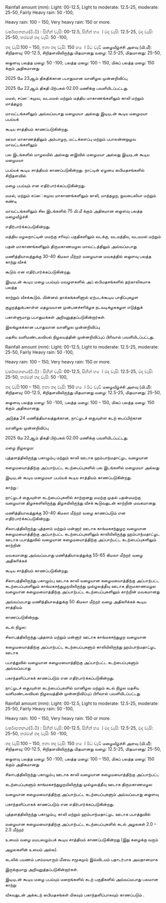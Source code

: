 Rainfall amount (mm): Light: 00-12.5, Light to moderate: 12.5-25, moderate: 25-50, Fairly Heavy rain: 50 -100,

Heavy rain: 100 – 150, Very heavy rain: 150 or more.

වර්ෂාපතනය(මි.මී) : සිහින් වැසි: 00-12.5, සිහින් හ ෝ මද වැසි: 12.5-25, මද වැසි: 25-50, තරමක් තද වැසි: 50 -100,

තද වැසි:100 – 150, ඉතා තද වැසි: 150 හ ෝ ඊට වැඩි மழைவீழ்ச்சி அளவு (மி.மீ): சிறிதளவு: 00-12.5, சிறிதளவிலிருந்து மிதமானது வழை: 12.5-25, மிதமானது: 25-50,

ஓைளவு பலத்த மழை: 50 -100, பலத்த மழை: 100 – 150, மிகப் பலத்த மழை: 150 க்கும் அதிகமானது

2025 மே 23ஆம் திகதிக்கான பபாதுவான வானிழல முன்னறிவிப்பு

2025 மே 22ஆம் திகதி பிற்பகல் 02.00 மணிக்கு பவளியிடப்பட்டது.

மமல், சப்ைகமுவ, வடமமல் மற்றும் மத்திய மாகாணங்களிலும் காலி மற்றும் மாத்தழற

மாவட்டங்களிலும் அவ்வப்மபாது மழைமயா அல்லது இடியுடன் கூடிய மழைமயா பபய்யக்

கூடிய சாத்தியம் காணப்படுகின்றது.

ஊவா மாகாணத்திலும் அம்பாழற, மட்டக்களப்பு மற்றும் பபாலன்னறுழவ மாவட்டங்களிலும்

பல இடங்களில் மாழலயில் அல்லது இைவில் மழைமயா அல்லது இடியுடன் கூடிய மழைமயா

பபய்யக் கூடிய சாத்தியம் காணப்படுகின்றது. நாட்டின் ஏழனய பிைமதசங்களில் சிறிதளவில்

மழை பபய்யும் என எதிர்பார்க்கப்படுகின்றது.

மமல், மற்றும் சப்ைகமுவ மாகாணங்களிலும் காலி, மாத்தழற, நுவபைலியா மற்றும் கண்டி

மாவட்டங்களிலும் சில இடங்களில் 75 மி.மீ க்கும் அதிகமான ஓைளவு பலத்த மழைவீழ்ச்சி

எதிர்பார்க்கப்படுகின்றது.

மத்திய மழலநாட்டின் மமற்கு சாிவுப் பகுதிகளிலும் வடக்கு, வடமத்திய, வடமமல் மற்றும்

பதன் மாகாணங்களிலும் திருமகாணமழல மாவட்டத்திலும் அவ்வப்மபாது

மணித்தியாலத்துக்கு 30-40 கிமலா மீற்றர் வழையான மவகத்தில் ஓைளவு பலத்த காற்று வீசக்

கூடும் என எதிர்பார்க்கப்படுகின்றது.

இடியுடன் கூடிய மழை பபய்யும் மவழளகளில் அப் பிைமதசங்களில் தற்காலிகமாக பலத்த

காற்றும் வீசக்கூடும். மின்னல் தாக்கங்களினால் ஏற்படக்கூடிய பாதிப்புகழள

குழறத்துக்பகாள்ள மதழவயான முன்பனச்சாிக்ழக நடவடிக்ழககழள எடுத்துக்

பகாள்ளுமாறு பபாதுமக்கள் அறிவுறுத்தப்படுகின்றார்கள்.

இலங்ழகக்கான பபாதுவான வானிழல முன்னறிவிப்பு

மதசிய வளிமண்டலவியல் நிழலயத்தின் முன்னறிவிப்புப் பிாிவால் பவளியிடப்பட்டது.

Rainfall amount (mm): Light: 00-12.5, Light to moderate: 12.5-25, moderate: 25-50, Fairly Heavy rain: 50 -100,

Heavy rain: 100 – 150, Very heavy rain: 150 or more.

වර්ෂාපතනය(මි.මී) : සිහින් වැසි: 00-12.5, සිහින් හ ෝ මද වැසි: 12.5-25, මද වැසි: 25-50, තරමක් තද වැසි: 50 -100,

තද වැසි:100 – 150, ඉතා තද වැසි: 150 හ ෝ ඊට වැඩි மழைவீழ்ச்சி அளவு (மி.மீ): சிறிதளவு: 00-12.5, சிறிதளவிலிருந்து மிதமானது வழை: 12.5-25, மிதமானது: 25-50,

ஓைளவு பலத்த மழை: 50 -100, பலத்த மழை: 100 – 150, மிகப் பலத்த மழை: 150 க்கும் அதிகமானது

அடுத்த 24 மணித்தியாலத்துக்கான, நாட்ழடச் சூைவுள்ள கடற் பைப்பிற்கான

வானிழல முன்னறிவிப்பு

2025 மே 22ஆம் திகதி பிற்பகல் 02.00 மணிக்கு பவளியிடப்பட்டது.

மழை நிழலழம:

புத்தளத்திலிருந்து பகாழும்பு மற்றும் காலி ஊடாக ஹம்பாந்மதாட்ழட வழையான

கழைமயாைத்திற்கு அப்பாற்பட்ட கடற்பைப்புகளில் பல இடங்களில் மழைமயா அல்லது

இடியுடன் கூடிய மழைமயா பபய்யக் கூடிய சாத்தியம் காணப்படுகின்றது.

காற்று :

நாட்ழடச் சூைவுள்ள கடற்பைப்புகளில் காற்றானது மமற்கு முதல் பதன்மமற்கு வழையான திழசகளிலிருந்து திழசயிலிருந்து வீசக் கூடுவதுடன் காற்றின் மவகமானது

மணித்தியாலத்துக்கு 30-40 கிமலா மீற்றர் வழை காணப்படும் என எதிர்பார்க்கப்படுகின்றது.

சிலாபத்திலிருந்து புத்தளம் மற்றும் மன்னார் ஊடாக காங்மகசந்துழற வழையான கழைமயாைத்திற்கு அப்பாற்பட்ட கடற்பைப்புகளிலும் காலியிலிருந்து ஹம்பாந்மதாட்ழட ஊடாக பபாத்துவில் வழையான கழைமயாைத்திற்கு அப்பாற்பட்ட கடற்பைப்புகளிலும் காற்றின்

மவகமானது அவ்வப்மபாது மணித்தியாலத்துக்கு 55-65 கிமலா மீற்றர் வழை அதிகாிக்கக்

கூடிய சாத்தியம் காணப்படுகின்றது.

சிலாபத்திலிருந்து பகாழும்பு ஊடாக காலி வழையான கழைமயாைத்திற்கு அப்பாற்பட்ட கடற்பைப்புகளிலும் காங்மகசந்துழறயிலிருந்து முல்ழலத்தீவு ஊடாக திருமகாணமழல வழையான கழைமயாைத்திற்கு அப்பாற்பட்ட கடற்பைப்புகளிலும் காற்றின் மவகமானது

அவ்வப்மபாது மணித்தியாலத்துக்கு 50 கிமலா மீற்றர் வழை அதிகாிக்கக் கூடிய சாத்தியம்

காணப்படுகின்றது.

கடல் நிழல:

சிலாபத்திலிருந்து புத்தளம் மற்றும் மன்னார் ஊடாக காங்மகசந்துழற வழையான

கழைமயாைத்திற்கு அப்பாற்பட்ட கடற்பைப்புகளும் காலியிலிருந்து ஹம்பாந்மதாட்ழட ஊடாக

பபாத்துவில் வழையான கழைமயாைத்திற்கு அப்பாற்பட்ட கடற்பைப்புகளும் அவ்வப்மபாது

பகாந்தளிப்பாகக் காணப்படும் என எதிர்பார்க்கப்படுகின்றது.

நாட்ழடச் சூைவுள்ள கடற்பைப்புகளில் வானிழல மற்றும் கடல் நிழல மதசிய வளிமண்டலவியல் நிழலயத்தின் முன்னறிவிப்புப் பிாிவால் பவளியிடப்பட்டது

Rainfall amount (mm): Light: 00-12.5, Light to moderate: 12.5-25, moderate: 25-50, Fairly Heavy rain: 50 -100,

Heavy rain: 100 – 150, Very heavy rain: 150 or more.

වර්ෂාපතනය(මි.මී) : සිහින් වැසි: 00-12.5, සිහින් හ ෝ මද වැසි: 12.5-25, මද වැසි: 25-50, තරමක් තද වැසි: 50 -100,

තද වැසි:100 – 150, ඉතා තද වැසි: 150 හ ෝ ඊට වැඩි மழைவீழ்ச்சி அளவு (மி.மீ): சிறிதளவு: 00-12.5, சிறிதளவிலிருந்து மிதமானது வழை: 12.5-25, மிதமானது: 25-50,

ஓைளவு பலத்த மழை: 50 -100, பலத்த மழை: 100 – 150, மிகப் பலத்த மழை: 150 க்கும் அதிகமானது

சிலாபத்திலிருந்து பகாழும்பு ஊடாக காலி வழையான கழைமயாைத்திற்கு அப்பாற்பட்ட

கடற்பைப்புகளும் காங்மகசந்துழறயிலிருந்து முல்ழலத்தீவு ஊடாக திருமகாணமழல

வழையான கழைமயாைத்திற்கு அப்பாற்பட்ட கடற்பைப்புகளும் அவ்வப்மபாது ஓைளவு

பகாந்தளிப்பாகக் காணப்படும் என எதிர்பார்க்கப்படுகின்றது.

புத்தளத்திலிருந்து பகாழும்பு, காலி மற்றும் ஹம்பாந்மதாட்ழட ஊடாக பபாத்துவில்

வழையான கழைமயாைத்திற்கு அப்பாற்பட்ட கடற்பைப்புகளில் கடல் அழலகள் 2.0 – 2.5 மீற்றர்

உயைம் வழை மமபலழும்பக் கூடிய சாத்தியம் காணப்படுகின்றது (இது கழைக்கு வரும்

அழலகளின் உயைம் அல்ல).

கடலில் பயணம் பசய்மவாரும் மீனவ சமூகமும் இவ்விடயம் பதாடர்பாக அவதானமாக

இருக்குமாறு அறிவுறுத்தப்படுகின்றார்கள்.

இடியுடன் கூடிய மழை பபய்யும் மநைங்களில் கடற் பகுதிகளில் அவ்வப்மபாது பலமான காற்று

வீசுவதுடன் அக்கடற் பிைமதசங்கள் மிகவும் பகாந்தளிப்பாகவும் காணப்படும் .